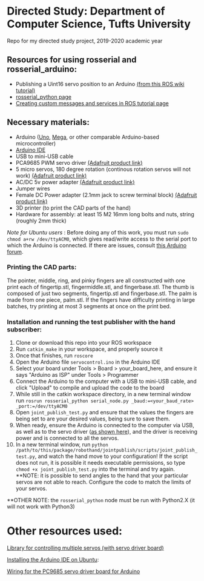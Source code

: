 # Directed Study: Department of Computer Science, Tufts University
Repo for my directed study project, 2019-2020 academic year

## Resources for using rosserial and rosserial_arduino:
- Publishing a Uint16 servo position to an Arduino 
[(from this ROS wiki tutorial)](http://wiki.ros.org/rosserial_arduino/Tutorials/Servo%20Controller "ROS Rosserial tutorial")
- [rosserial_python page](http://wiki.ros.org/rosserial_python)
- [Creating custom messages and services in ROS tutorial page](http://wiki.ros.org/ROS/Tutorials/CreatingMsgAndSrv)

## Necessary materials:
- Arduino ([Uno](https://store.arduino.cc/usa/arduino-uno-rev3), [Mega](https://store.arduino.cc/usa/mega-2560-r3), or other comparable Arduino-based microcontroller)
- [Arduino IDE](https://www.arduino.cc/en/Main/Software) 
- USB to mini-USB cable 
- PCA9685 PWM servo driver [(Adafruit product link)](https://www.adafruit.com/product/815)
- 5 micro servos, 180 degree rotation (continous rotation servos will not work) [(Adafruit product link)](https://www.adafruit.com/product/169)
- AC/DC 5v power adapter [(Adafruit product link)](https://www.adafruit.com/product/276)
- Jumper wires
- Female DC Power adapter (2.1mm jack to screw terminal block) [(Adafruit product link)](https://www.adafruit.com/product/368)
- 3D printer (to print the CAD parts of the hand)
- Hardware for assembly: at least 15 M2 16mm long bolts and nuts, string (roughly 2mm thick)


*Note for Ubuntu users* : Before doing any of this work, you must run `sudo chmod a+rw /dev/ttyACM0`, which gives read/write access to the serial port to which the Arduino is connected. If there are issues, consult [this Arduino forum](https://forum.arduino.cc/index.php?topic=495039.0).

### Printing the CAD parts:
The pointer, middle, ring, and pinky fingers are all constructed with one print each of fingertip.stl, fingermiddle.stl, and fingerbase.stl. The thumb is composed of just two segments, fingertip.stl and fingerbase.stl. The palm is made from one piece, palm.stl. 
If the fingers have difficulty printing in large batches, try printing at most 3 segments at once on the print bed. 


### Installation and running the test publisher with the hand subscriber:
1. Clone or download this repo into your ROS workspace
2. Run `catkin_make` in your workspace, and properly source it
3. Once that finishes, run `roscore`
4. Open the Arduino file `servocontrol.ino` in the Arduino IDE
5. Select your board under Tools > Board > your_board_here, and ensure it says "Arduino as ISP" under Tools > Programmer
5. Connect the Arduino to the computer with a USB to mini-USB cable, and click "Upload" to compile and upload the code to the board
6. While still in the catkin workspace directory, in a new terminal window run `rosrun rosserial_python serial_node.py _baud:=<your_baud_rate> _port:=/dev/ttyACM0`
7. Open `joint_publish_test.py` and ensure that the values the fingers are being set to are your desired values, being sure to save them.
8. When ready, ensure the Arduino is connected to the computer via USB, as well as to the servo driver ([as shown here](https://learn.adafruit.com/16-channel-pwm-servo-driver/hooking-it-up)), and the driver is receiving power and is connected to all the servos. 
9. In a new terminal window, run `python /path/to/this/package/robothand/jointpublish/scripts/joint_publish_test.py`, and watch the hand move to your configuration! If the script does not run, it is possible it needs executable permissions, so type `chmod +x joint_publish_test.py` into the terminal and try again.
**NOTE: it is possible to send angles to the hand that your particular servos are not able to reach. Configure the code to match the limits of your servos.

**OTHER NOTE: the `rosserial_python` node must be run with Python2.X (it will not work with Python3)

# Other resources used: 
[Library for controlling multiple servos (with servo driver board)](https://www.brainy-bits.com/control-multiple-servos-with-joystick/)

[Installing the Arduino IDE on Ubuntu](https://ubuntu.com/tutorials/install-the-arduino-ide#1-overview):

[Wiring for the PC9685 servo driver board for Arduino](https://learn.adafruit.com/16-channel-pwm-servo-driver/hooking-it-up)
